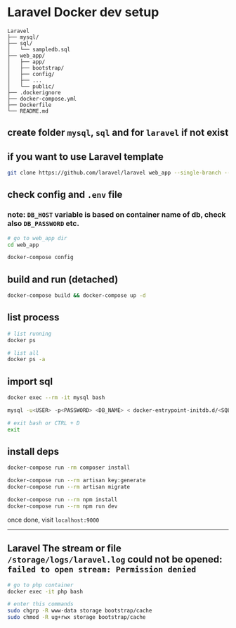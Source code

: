 # Laravel Docker dev setup

```plaintext
Laravel
├── mysql/
├── sql/
│   └── sampledb.sql
├── web_app/
│   ├── app/
│   ├── bootstrap/
│   ├── config/
│   ├── ...
│   └── public/
├── .dockerignore
├── docker-compose.yml
├── Dockerfile
└── README.md
```

## create folder `mysql`, `sql` and for `laravel` if not exist

## if you want to use Laravel template

```bash
git clone https://github.com/laravel/laravel web_app --single-branch --branch master --depth 1 
```

## check config and `.env` file

### note: `DB_HOST` variable is based on container name of db, check also `DB_PASSWORD` etc.

```bash
# go to web_app dir
cd web_app

docker-compose config
```

## build and run (detached)

```bash
docker-compose build && docker-compose up -d
```

## list process

```bash
# list running
docker ps

# list all
docker ps -a
```

## import sql

```bash
docker exec --rm -it mysql bash

mysql -u<USER> -p<PASSWORD> <DB_NAME> < docker-entrypoint-initdb.d/<SQL_FILE>

# exit bash or CTRL + D
exit
```

## install deps

```bash
docker-compose run -rm composer install

docker-compose run --rm artisan key:generate
docker-compose run --rm artisan migrate

docker-compose run --rm npm install
docker-compose run --rm npm run dev
```

once done, visit `localhost:9000`

---

## Laravel The stream or file `/storage/logs/laravel.log` could not be opened: `failed to open stream: Permission denied`

```bash
# go to php container
docker exec -it php bash

# enter this commands
sudo chgrp -R www-data storage bootstrap/cache
sudo chmod -R ug+rwx storage bootstrap/cache
```
